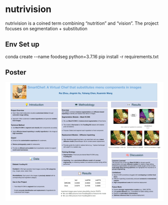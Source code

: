 # nutrivision
nutrivision is a coined term combining “nutrition” and “vision”. The project focuses on segmentation + substitution

## Env Set up
conda create --name foodseg python=3.7.16
pip install -r requirements.txt

## Poster
![Poster](1470%20Poster.jpg)
